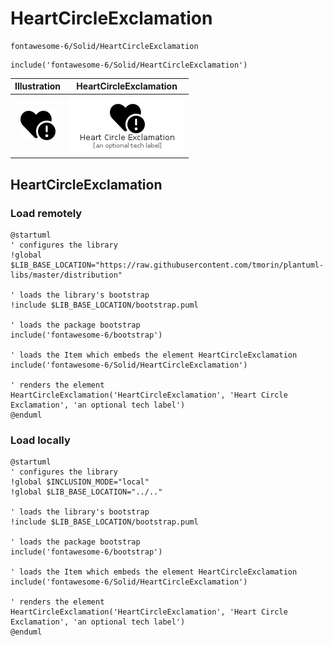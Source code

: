 # HeartCircleExclamation


```text
fontawesome-6/Solid/HeartCircleExclamation
```

```text
include('fontawesome-6/Solid/HeartCircleExclamation')
```



| Illustration | HeartCircleExclamation |
| :---: | :---: |
| ![illustration for Illustration](../../fontawesome-6/Solid/HeartCircleExclamation.png) | ![illustration for HeartCircleExclamation](../../fontawesome-6/Solid/HeartCircleExclamation.Local.png) |




## HeartCircleExclamation

### Load remotely
```plantuml
@startuml
' configures the library
!global $LIB_BASE_LOCATION="https://raw.githubusercontent.com/tmorin/plantuml-libs/master/distribution"

' loads the library's bootstrap
!include $LIB_BASE_LOCATION/bootstrap.puml

' loads the package bootstrap
include('fontawesome-6/bootstrap')

' loads the Item which embeds the element HeartCircleExclamation
include('fontawesome-6/Solid/HeartCircleExclamation')

' renders the element
HeartCircleExclamation('HeartCircleExclamation', 'Heart Circle Exclamation', 'an optional tech label')
@enduml
```

### Load locally
```plantuml
@startuml
' configures the library
!global $INCLUSION_MODE="local"
!global $LIB_BASE_LOCATION="../.."

' loads the library's bootstrap
!include $LIB_BASE_LOCATION/bootstrap.puml

' loads the package bootstrap
include('fontawesome-6/bootstrap')

' loads the Item which embeds the element HeartCircleExclamation
include('fontawesome-6/Solid/HeartCircleExclamation')

' renders the element
HeartCircleExclamation('HeartCircleExclamation', 'Heart Circle Exclamation', 'an optional tech label')
@enduml
```

